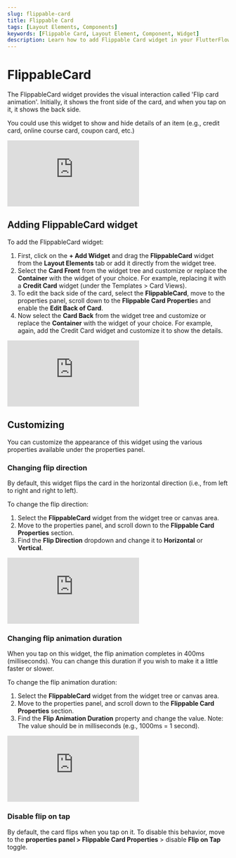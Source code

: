 ```yaml
---
slug: flippable-card
title: Flippable Card
tags: [Layout Elements, Components]
keywords: [Flippable Card, Layout Element, Component, Widget]
description: Learn how to add Flippable Card widget in your FlutterFlow app.
---
```


# FlippableCard
The FlippableCard widget provides the visual interaction called 'Flip card animation'. Initially, it shows the front side of the card, and when you tap on it, it shows the back side.

You could use this widget to show and hide details of an item (e.g., credit card, online course card, coupon card, etc.)

<div style={{
    position: 'relative',
    paddingBottom: 'calc(56.67989417989418% + 41px)', // Keeps the aspect ratio and additional padding
    height: 0,
    width: '100%'}}>
    <iframe 
        src="https://demo.arcade.software/LZAcR5zEXTZKvOpNEWWx?embed&show_copy_link=true"
        title=""
        style={{
            position: 'absolute',
            top: 0,
            left: 0,
            width: '100%',
            height: '100%',
            colorScheme: 'light'
        }}
        frameborder="0"
        loading="lazy"
        webkitAllowFullScreen
        mozAllowFullScreen
        allowFullScreen
        allow="clipboard-write">
    </iframe>
</div>
<p></p>

## Adding FlippableCard widget

To add the FlippableCard widget:

1. First, click on the **+ Add Widget** and drag the **FlippableCard** widget from the **Layout Elements** tab or add it directly from the widget tree.
2. Select the **Card Front** from the widget tree and customize or replace the **Container** with the widget of your choice. For example, replacing it with a **Credit Card** widget (under the Templates > Card Views).
3. To edit the back side of the card, select the **FlippableCard**, move to the properties panel, scroll down to the **Flippable Card Propertie**s and enable the **Edit Back of Card**.
4. Now select the **Card Back** from the widget tree and customize or replace the **Container** with the widget of your choice. For example, again, add the Credit Card widget and customize it to show the details.

<div style={{
    position: 'relative',
    paddingBottom: 'calc(56.67989417989418% + 41px)', // Keeps the aspect ratio and additional padding
    height: 0,
    width: '100%'}}>
    <iframe 
        src="https://demo.arcade.software/bflCPrd9dwZZH7rrDDU4?embed&show_copy_link=true"
        title=""
        style={{
            position: 'absolute',
            top: 0,
            left: 0,
            width: '100%',
            height: '100%',
            colorScheme: 'light'
        }}
        frameborder="0"
        loading="lazy"
        webkitAllowFullScreen
        mozAllowFullScreen
        allowFullScreen
        allow="clipboard-write">
    </iframe>
</div>
<p></p>

## Customizing

You can customize the appearance of this widget using the various properties available under the properties panel.

### Changing flip direction

By default, this widget flips the card in the horizontal direction (i.e., from left to right and right to left).

To change the flip direction:

1. Select the **FlippableCard** widget from the widget tree or canvas area.
2. Move to the properties panel, and scroll down to the **Flippable Card Properties** section.
3. Find the **Flip Direction** dropdown and change it to **Horizontal** or **Vertical**.

<div style={{
    position: 'relative',
    paddingBottom: 'calc(56.67989417989418% + 41px)', // Keeps the aspect ratio and additional padding
    height: 0,
    width: '100%'}}>
    <iframe 
        src="https://demo.arcade.software/GnyuJgdxLVatkROyWGEk?embed&show_copy_link=true"
        title=""
        style={{
            position: 'absolute',
            top: 0,
            left: 0,
            width: '100%',
            height: '100%',
            colorScheme: 'light'
        }}
        frameborder="0"
        loading="lazy"
        webkitAllowFullScreen
        mozAllowFullScreen
        allowFullScreen
        allow="clipboard-write">
    </iframe>
</div>
<p></p>

### Changing flip animation duration

When you tap on this widget, the flip animation completes in 400ms (milliseconds). You can change this duration if you wish to make it a little faster or slower.

To change the flip animation duration:

1. Select the **FlippableCard** widget from the widget tree or canvas area.
2. Move to the properties panel, and scroll down to the **Flippable Card Properties** section.
3. Find the **Flip Animation Duration** property and change the value. Note: The value should be in milliseconds (e.g., 1000ms = 1 second).

<div style={{
    position: 'relative',
    paddingBottom: 'calc(56.67989417989418% + 41px)', // Keeps the aspect ratio and additional padding
    height: 0,
    width: '100%'}}>
    <iframe 
        src="https://demo.arcade.software/BUNRQ05cQIv4eAW8QZpk?embed&show_copy_link=true"
        title=""
        style={{
            position: 'absolute',
            top: 0,
            left: 0,
            width: '100%',
            height: '100%',
            colorScheme: 'light'
        }}
        frameborder="0"
        loading="lazy"
        webkitAllowFullScreen
        mozAllowFullScreen
        allowFullScreen
        allow="clipboard-write">
    </iframe>
</div>
<p></p>

### Disable flip on tap

By default, the card flips when you tap on it. To disable this behavior, move to the **properties panel > Flippable Card Properties** > disable **Flip on Tap** toggle.